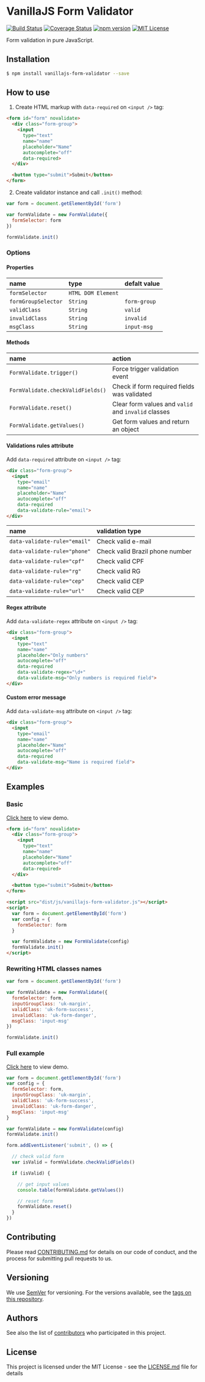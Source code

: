 # VanillaJS Form Validator

[![Build Status](https://travis-ci.org/ederssouza/vanillajs-form-validator.svg?branch=master)](https://travis-ci.org/ederssouza/vanillajs-form-validator) [![Coverage Status](https://coveralls.io/repos/github/ederssouza/vanillajs-form-validator/badge.svg)](https://coveralls.io/github/ederssouza/vanillajs-form-validator) [![npm version](http://img.shields.io/npm/v/vanillajs-form-validator.svg)](https://npmjs.org/package/vanillajs-form-validator) [![MIT License](https://img.shields.io/badge/license-MIT-blue.svg?style=flat)](https://github.com/ederssouza/vanillajs-form-validator/raw/master/LICENSE.md)

Form validation in pure JavaScript.

## Installation

```bash
$ npm install vanillajs-form-validator --save
```

## How to use

1. Create HTML markup with `data-required` on `<input />` tag:

```html
<form id="form" novalidate>
  <div class="form-group">
    <input
      type="text"
      name="name"
      placeholder="Name"
      autocomplete="off"
      data-required>
  </div>

  <button type="submit">Submit</button>
</form>
```

2. Create validator instance and call `.init()` method:

```javascript
var form = document.getElementById('form')

var formValidate = new FormValidate({
  formSelector: form
})

formValidate.init()
```

### Options

#### Properties

|name|type|defalt value|
|:-|:-|:-|
|`formSelector`|`HTML DOM Element`||
|`formGroupSelector`|`String`|`form-group`|
|`validClass`|`String`|`valid`|
|`invalidClass`|`String`|`invalid`|
|`msgClass`|`String`|`input-msg`|

#### Methods

|name|action|
|:-|:-|
|`FormValidate.trigger()`|Force trigger validation event|
|`FormValidate.checkValidFields()`|Check if form required fields was validated|
|`FormValidate.reset()`|Clear form values and `valid` and `invalid` classes|
|`FormValidate.getValues()`|Get form values and return an object|

#### Validations rules attribute

Add `data-required` attribute on `<input />` tag:

```html
<div class="form-group">
  <input
    type="email"
    name="name"
    placeholder="Name"
    autocomplete="off"
    data-required
    data-validate-rule="email">
</div>
```

|name|validation type|
|:-|:-|
|`data-validate-rule="email"`|Check valid e-mail|
|`data-validate-rule="phone"`|Check valid Brazil phone number|
|`data-validate-rule="cpf"`|Check valid CPF|
|`data-validate-rule="rg"`|Check valid RG|
|`data-validate-rule="cep"`|Check valid CEP|
|`data-validate-rule="url"`|Check valid CEP|

#### Regex attribute

Add `data-validate-regex` attribute on `<input />` tag:

```html
<div class="form-group">
  <input
    type="text"
    name="name"
    placeholder="Only numbers"
    autocomplete="off"
    data-required
    data-validate-regex="\d+"
    data-validate-msg="Only numbers is required field">
</div>
```

#### Custom error message

Add `data-validate-msg` attribute on `<input />` tag:

```html
<div class="form-group">
  <input
    type="email"
    name="name"
    placeholder="Name"
    autocomplete="off"
    data-required
    data-validate-msg="Name is required field">
</div>
```

## Examples

### Basic

[Click here](https://ederssouza.github.io/vanillajs-form-validator/samples/basic.html) to view demo.

```html
<form id="form" novalidate>
  <div class="form-group">
    <input
      type="text"
      name="name"
      placeholder="Name"
      autocomplete="off"
      data-required>
  </div>

  <button type="submit">Submit</button>
</form>

<script src="dist/js/vanillajs-form-validator.js"></script>
<script>
  var form = document.getElementById('form')
  var config = {
    formSelector: form
  }

  var formValidate = new FormValidate(config)
  formValidate.init()
</script>
```

### Rewriting HTML classes names

```javascript
var form = document.getElementById('form')

var formValidate = new FormValidate({
  formSelector: form,
  inputGroupClass: 'uk-margin',
  validClass: 'uk-form-success',
  invalidClass: 'uk-form-danger',
  msgClass: 'input-msg'
})

formValidate.init()
```

### Full example

[Click here](https://ederssouza.github.io/vanillajs-form-validator/samples/full.html) to view demo.

```javascript
var form = document.getElementById('form')
var config = {
  formSelector: form,
  inputGroupClass: 'uk-margin',
  validClass: 'uk-form-success',
  invalidClass: 'uk-form-danger',
  msgClass: 'input-msg'
}

var formValidate = new FormValidate(config)
formValidate.init()

form.addEventListener('submit', () => {

  // check valid form
  var isValid = formValidate.checkValidFields()

  if (isValid) {

    // get input values
    console.table(formValidate.getValues())

    // reset form
    formValidate.reset()
  }
})
```

## Contributing

Please read [CONTRIBUTING.md](https://gist.github.com/PurpleBooth/b24679402957c63ec426) for details on our code of conduct, and the process for submitting pull requests to us.

## Versioning

We use [SemVer](http://semver.org/) for versioning. For the versions available, see the [tags on this repository](https://github.com/ederssouza/vanillajs-form-validator/tags).

## Authors

See also the list of [contributors](https://github.com/ederssouza/vanillajs-form-validator/contributors) who participated in this project.

## License

This project is licensed under the MIT License - see the [LICENSE.md](LICENSE.md) file for details
